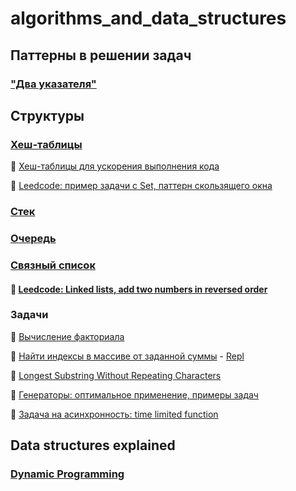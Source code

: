 # algorithms_and_data_structures

## Паттерны в решении задач

### ["Два указателя"](11.md)


## Структуры

### [Хеш-таблицы](1.md)

:round_pushpin: [Хеш-таблицы для ускорения выполнения кода](2.md)

:round_pushpin: [Leedcode: пример задачи с Set, паттерн скользящего окна](13.md)

### [Стек](3.md)

### [Очередь](4.md)

### [Связный список](8.md)
#### :round_pushpin: [Leedcode: Linked lists, add two numbers in reversed order](12.md)

### Задачи 
:round_pushpin: [Вычисление факториала](5.md)

:round_pushpin: [Найти индексы в массиве от заданной суммы](6.md) - [Repl](https://jsfiddle.net/ingavish/7bg9drvc/15/)

:round_pushpin: [Longest Substring Without Repeating Characters](7.md)

:round_pushpin: [Генераторы: оптимальное применение, примеры задач](9.md)

:round_pushpin: [Задача на асинхронность: time limited function](10.md)

## Data structures explained
### [Dynamic Programming](2-1.md)

